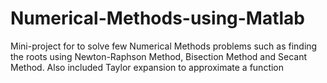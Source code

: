 # Numerical-Methods-using-Matlab
Mini-project for to solve few Numerical Methods problems such as finding the roots using Newton-Raphson Method, Bisection Method and Secant Method. Also included Taylor expansion to approximate a function
